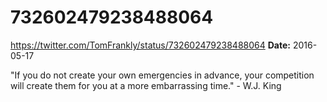 # 732602479238488064
https://twitter.com/TomFrankly/status/732602479238488064
**Date:** 2016-05-17

"If you do not create your own emergencies in advance, your competition will create them for you at a more embarrassing time." - W.J. King

